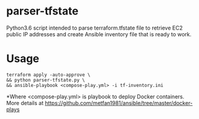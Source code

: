 # parser-tfstate
Python3.6 script intended to parse terraform.tfstate file to retrieve EC2 public IP addresses and create Ansible inventory file that is ready to work.

# Usage

    terraform apply -auto-approve \ 
    && python parser-tfstate.py \ 
    && ansible-playbook <compose-play.yml> -i tf-inventory.ini
*Where <compose-play.yml> is playbook to deploy Docker containers. More details at https://github.com/metfan1981/ansible/tree/master/docker-plays
